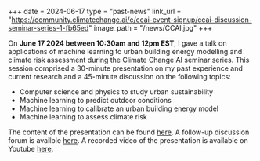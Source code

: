 +++
date = 2024-06-17
type = "past-news"
link_url = "https://community.climatechange.ai/c/ccai-event-signup/ccai-discussion-seminar-series-1-fb65ed"
image_path = "/news/CCAI.jpg"
+++

On **June 17 2024 between 10:30am and 12pm EST**, I gave a talk on applications of machine learning to urban building energy modelling and climate risk assessment during the Climate Change AI seminar series. This session comprised a 30-minute presentation on my past experience and current research and a 45-minute discussion on the following topics:
- Computer science and physics to study urban sustainability
- Machine learning to predict outdoor conditions
- Machine learning to calibrate an urban building energy model
- Machine learning to assess climate risk

The content of the presentation can be found [here](/news/CCAI_discussion_seminar_series.pdf). A follow-up discussion forum is availble [here](https://community.climatechange.ai/c/webinars/seeking-your-feedback-on-ccai-discussion-seminar-1-machine-learning-applied-to-urban-building-energy-modelling-and-climate-risk-assessment-by-dr-miguel-martin). A recorded video of the presentation is available on Youtube [here](https://www.youtube.com/watch?v=eHShZhH3Ae4&t=34s).